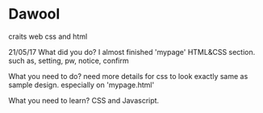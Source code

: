 # Dawool
craits web css and html

21/05/17
What did you do?
  I almost finished 'mypage' HTML&CSS section.
  such as, setting, pw, notice, confirm
  
What you need to do?
  need more details for css to look exactly same as sample design. 
  especially on 'mypage.html'
  
What you need to learn?
  CSS and Javascript. 
